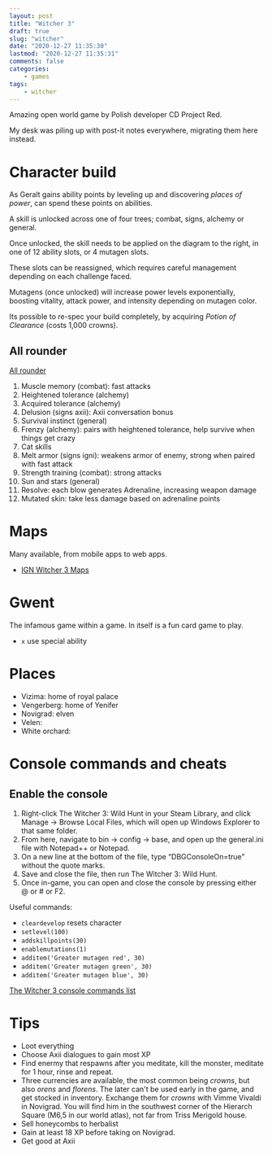 ```yaml
---
layout: post
title: "Witcher 3"
draft: true
slug: "witcher"
date: "2020-12-27 11:35:30"
lastmod: "2020-12-27 11:35:31"
comments: false
categories:
    - games
tags:
    - witcher
---
```


Amazing open world game by Polish developer CD Project Red.

My desk was piling up with post-it notes everywhere, migrating them here instead.

# Character build

As Geralt gains ability points by leveling up and discovering _places of power_, can spend these points on abilities.

A skill is unlocked across one of four trees; combat, signs, alchemy or general.

Once unlocked, the skill needs to be applied on the diagram to the right, in one of 12 ability slots, or 4 mutagen slots.

These slots can be reassigned, which requires careful management depending on each challenge faced.

Mutagens (once unlocked) will increase power levels exponentially, boosting vitality, attack power, and intensity depending on mutagen color.

Its possible to re-spec your build completely, by acquiring _Potion of Clearance_ (costs 1,000 crowns).

## All rounder

[All rounder](https://www.pushsquare.com/news/2020/01/guide_the_best_character_builds_for_geralt_in_the_witcher_3_on_ps4#all-rounder)

1.  Muscle memory (combat): fast attacks
2.  Heightened tolerance (alchemy)
3.  Acquired tolerance (alchemy)
4.  Delusion (signs axii): Axii conversation bonus
5.  Survival instinct (general)
6.  Frenzy (alchemy): pairs with heightened tolerance, help survive when things get crazy
7.  Cat skills
8.  Melt armor (signs igni): weakens armor of enemy, strong when paired with fast attack
9.  Strength training (combat): strong attacks
10. Sun and stars (general)
11. Resolve: each blow generates Adrenaline, increasing weapon damage
12. Mutated skin: take less damage based on adrenaline points

# Maps

Many available, from mobile apps to web apps.

-   [IGN Witcher 3 Maps](https://www.ign.com/wikis/the-witcher-3-wild-hunt/map#Witcher_3_Maps_List)

# Gwent

The infamous game within a game. In itself is a fun card game to play.

-   `x` use special ability

# Places

-   Vizima: home of royal palace
-   Vengerberg: home of Yenifer
-   Novigrad: elven
-   Velen:
-   White orchard:

# Console commands and cheats

## Enable the console

1. Right-click The Witcher 3: Wild Hunt in your Steam Library, and click Manage -> Browse Local Files, which will open up Windows Explorer to that same folder.
2. From here, navigate to bin -> config -> base, and open up the general.ini file with Notepad++ or Notepad.
3. On a new line at the bottom of the file, type “DBGConsoleOn=true” without the quote marks.
4. Save and close the file, then run The Witcher 3: Wild Hunt.
5. Once in-game, you can open and close the console by pressing either @ or # or F2.

Useful commands:

-   `cleardevelop` resets character
-   `setlevel(100)`
-   `addskillpoints(30)`
-   `enablemutations(1)`
-   `additem('Greater mutagen red', 30)`
-   `additem('Greater mutagen green', 30)`
-   `additem('Greater mutagen blue', 30)`


[The Witcher 3 console commands list](https://www.rockpapershotgun.com/2020/02/25/the-witcher-3-console-commands-cheats-a-definitive-guide/)

# Tips

-   Loot everything
-   Choose Axii dialogues to gain most XP
-   Find enermy that respawns after you meditate, kill the monster, meditate for 1 hour, rinse and repeat.
-   Three currencies are available, the most common being _crowns_, but also _orens_ and _florens_. The later can't be used early in the game, and get stocked in inventory. Exchange them for _crowns_ with Vimme Vivaldi in Novigrad. You will find him in the southwest corner of the Hierarch Square (M6,5 in our world atlas), not far from Triss Merigold house.
-   Sell honeycombs to herbalist
-   Gain at least 18 XP before taking on Novigrad.
-   Get good at Axii
